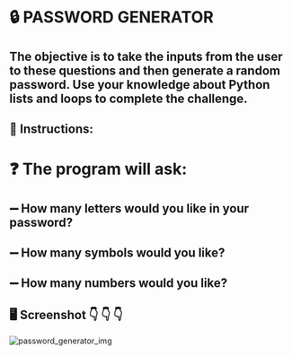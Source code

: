 # :lock: PASSWORD GENERATOR

## The objective is to take the inputs from the user to these questions and then generate a random password. Use your knowledge about Python lists and loops to complete the challenge.

## 📝 Instructions:

# :question: The program will ask:

## :heavy_minus_sign: How many letters would you like in your password?

## :heavy_minus_sign: How many symbols would you like?

## :heavy_minus_sign: How many numbers would you like?

## :desktop_computer: Screenshot 👇 👇 👇

![password_generator_img](https://user-images.githubusercontent.com/118696796/206564949-df769a17-770c-45dd-8412-48eb013c2ba0.png)
 
